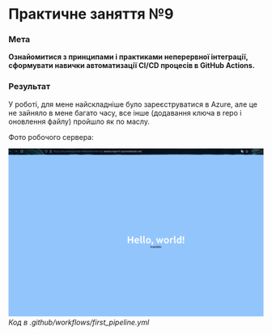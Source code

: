 # Практичне заняття №9

### Мета
**Ознайомитися з принципами і практиками неперервної інтеграції, сформувати навички автоматизації CI/CD процесів в GitHub Actions.**


### Результат

У роботі, для мене найскладніше було зареєструватися в Azure, але це не зайняло в мене багато часу, все інше (додавання ключа в repo і оновлення файлу) пройшло як по маслу.


Фото робочого сервера:

![incorrect path](../img/screen2.png)
_Код в .github/workflows/first_pipeline.yml_